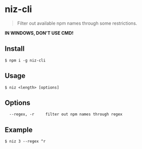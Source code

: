 # niz-cli

> Filter out available npm names through some restrictions.

**IN WINDOWS, DON'T USE CMD!**

## Install

```shell
$ npm i -g niz-cli
```

## Usage

```shell
$ niz <length> [options]
```

## Options

```shell
  --regex, -r     filter out npm names through regex
```

## Example

```shell
$ niz 3 --regex ^r
```
